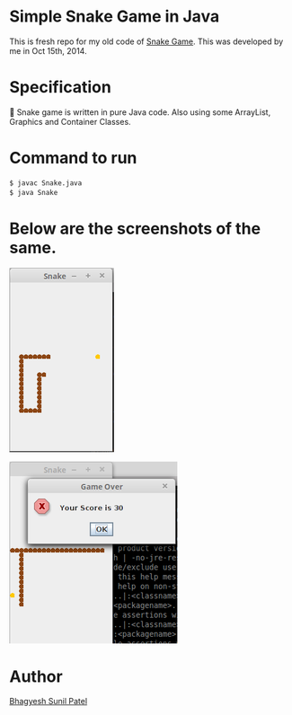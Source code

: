 # Simple Snake Game in Java

This is fresh repo for my old code of [Snake Game][1]. This was developed by me in Oct 15th, 2014.

# Specification

🐍 Snake game is written in pure Java code. Also using some ArrayList, Graphics and Container Classes.

# Command to run

```sh
$ javac Snake.java
$ java Snake
```

# Below are the screenshots of the same.

![Playing Game](./playing.png)

![Game Over](./gameover.png)

# Author

[Bhagyesh Sunil Patel][2]


[//]: # (These are reference links used in the body of this note)

[1]: https://github.com/uzrnem/SourceFiles/blob/master/Snake.java
[2]: https://github.com/uzrnem
